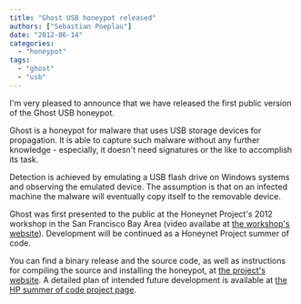 ```yaml
---
title: "Ghost USB honeypot released"
authors: ["Sebastian Poeplau"]
date: "2012-06-14"
categories: 
  - "honeypot"
tags: 
  - "ghost"
  - "usb"
---
```


I'm very pleased to announce that we have released the first public version of the Ghost USB honeypot.  

Ghost is a honeypot for malware that uses USB storage devices for propagation. It is able to capture such malware without any further knowledge - especially, it doesn't need signatures or the like to accomplish its task.  

Detection is achieved by emulating a USB flash drive on Windows systems and observing the emulated device. The assumption is that on an infected machine the malware will eventually copy itself to the removable device.  

Ghost was first presented to the public at the Honeynet Project's 2012 workshop in the San Francisco Bay Area (video availabe at [the workshop's website](https://honeynet.org/SecurityWorkshops/2012_SF_Bay_Area/Mar_19/Workshop_Program_Agenda#Sebastian_Poeplau)). Development will be continued as a Honeynet Project summer of code.  

You can find a binary release and the source code, as well as instructions for compiling the source and installing the honeypot, at [the project's website](http://code.google.com/p/ghost-usb-honeypot/). A detailed plan of intended future development is available at [the HP summer of code project page](https://honeynet.org/hpsoc/slot1).
